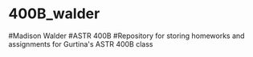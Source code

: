 # 400B_walder
#Madison Walder
#ASTR 400B
#Repository for storing homeworks and assignments for Gurtina's ASTR 400B class
